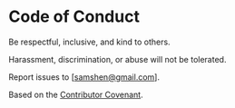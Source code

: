 # Code of Conduct

Be respectful, inclusive, and kind to others.

Harassment, discrimination, or abuse will not be tolerated.

Report issues to [samshen@gmail.com].

Based on the [Contributor Covenant](https://www.contributor-covenant.org).
